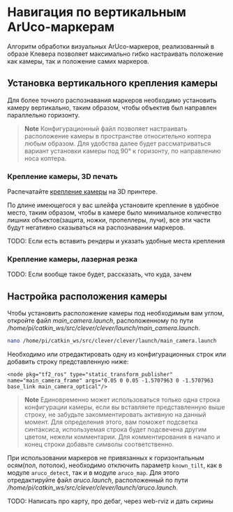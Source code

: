 # Навигация по вертикальным ArUco-маркерам

Алгоритм обработки визуальных ArUco-маркеров, реализованный в образе Клевера позволяет максимально гибко настраивать положение как камеры, так и положение самих маркеров.

## Установка вертикального крепления камеры

Для более точного распознавания маркеров необходимо установить камеру вертикально, таким образом, чтобы объектив был направлен параллельно горизонту.

> **Note** Конфигурационный файл позволяет настраивать расположение камеры в пространстве относительно коптера любым образом. Для удобства далее будет рассматриваться вариант установки камеры под 90° к горизонту, по направлению носа коптера.

### Крепление камеры, 3D печать

Распечатайте [крепление камеры]() на 3D принтере.

По длине имеющегося у вас шлейфа установите крепление в удобное место, таким образом, чтобы в камере было минимальное количество лишних объектов(защита, ножки, пропеллеры, лучи), все эти части будут негативно сказываться на распознавании маркеров.

TODO: Если есть вставить рендеры и указать удобные места крепления

### Крепление камеры, лазерная резка

TODO: Если вообще такое будет, рассказать, что куда, зачем

## Настройка расположения камеры

Чтобы установить расположение камеры под необходимым вам углом, откройте файл *main_camera.launch*, расположенному по пути */home/pi/catkin_ws/src/clever/clever/launch/main_camera.launch*.

```bash
nano /home/pi/catkin_ws/src/clever/clever/launch/main_camera.launch
```

Необходимо или отредактировать одну из конфигурационных строк или добавить строку представленную ниже:

```
<node pkg="tf2_ros" type="static_transform_publisher" name="main_camera_frame" args="0.05 0 0.05 -1.5707963 0 -1.5707963 base_link main_camera_optical"/>
```

> **Note** Единовременно может использоваться только одна строка конфигурации камеры, если вы вставляете представленную выше строку, не забудьте закомментировать активную на данный момент. Для определения этого, вам поможет подсветка синтаксиса, используемая строка будет подсвечена другим цветом, нежели комментарии. Для комментирования в начало и конец строки добавьте символы *<!-- и -->* соответственно.

При использовании маркеров не привязанных к горизонтальным осям(пол, потолок), необходимо отключить параметр `known_tilt`, как в модуле `aruco_detect`, так и в модуле `aruco_map`. Для этого отредактируйте файл *aruco.launch*, расположенный по пути */home/pi/catkin_ws/src/clever/clever/launch/aruco.launch*.

TODO: Написать про карту, про дебаг, через web-rviz и дать скрины